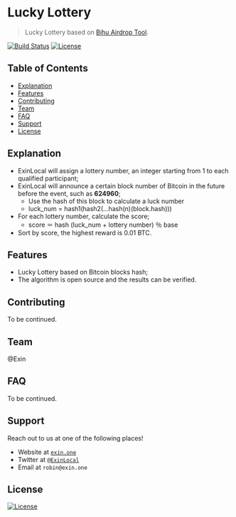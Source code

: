 # Lucky Lottery

> Lucky Lottery based on [Bihu Airdrop Tool](https://github.com/bihu-id/bihu-tools).

[![Build Status](http://img.shields.io/travis/badges/badgerbadgerbadger.svg?style=flat-square)](https://travis-ci.org/badges/badgerbadgerbadger) [![License](http://img.shields.io/:license-mit-blue.svg?style=flat-square)](http://badges.mit-license.org)

## Table of Contents

- [Explanation](#explanation)
- [Features](#features)
- [Contributing](#contributing)
- [Team](#team)
- [FAQ](#faq)
- [Support](#support)
- [License](#license)

## Explanation

* ExinLocal will assign a lottery number, an integer starting from 1 to each qualified participant;
* ExinLocal will announce a certain block number of Bitcoin in the future before the event, such as **624960**;
    - Use the hash of this block to calculate a luck number
    - luck_num = hash1(hash2(...hash(n)(block.hash)))
* For each lottery number, calculate the score;
    - score ＝ hash (luck_num + lottery number) ％ base
* Sort by score, the highest reward is 0.01 BTC.

## Features

- Lucky Lottery based on Bitcoin blocks hash;
- The algorithm is open source and the results can be verified.

## Contributing

To be continued.

## Team

@Exin

## FAQ

To be continued.

## Support

Reach out to us at one of the following places!

- Website at <a href="https://exin.one" target="_blank">`exin.one`</a>
- Twitter at <a href="http://twitter.com/ExinLocal" target="_blank">`@ExinLocal`</a>
- Email at `robin@exin.one`

## License

[![License](http://img.shields.io/:license-mit-blue.svg?style=flat-square)](http://badges.mit-license.org)
